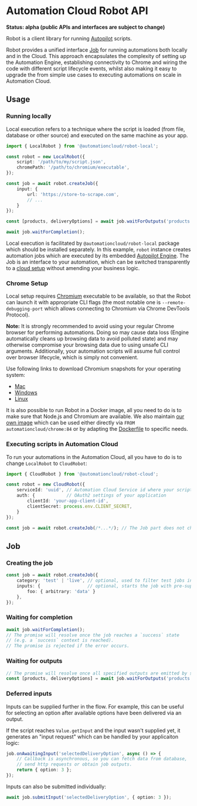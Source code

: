 # Automation Cloud Robot API

**Status: alpha (public APIs and interfaces are subject to change)**

Robot is a client library for running [Autopilot](https://github.com/automationcloud/autopilot) scripts.

Robot provides a unified interface [Job](#job) for running automations both locally and in the Cloud. This approach encapsulates the complexity of setting up the Automation Engine, establishing connectivity to Chrome and wiring the code with different script lifecycle events, whilst also making it easy to upgrade the from simple use cases to executing automations on scale in Automation Cloud.

## Usage

### Running locally

Local execution refers to a technique where the script is loaded (from file, database or other source) and executed on the same machine as your app.

```ts
import { LocalRobot } from '@automationcloud/robot-local';

const robot = new LocalRobot({
    script: '/path/to/my/script.json',
    chromePath: '/path/to/chromium/executable',
});

const job = await robot.createJob({
    input: {
        url: 'https://store-to-scrape.com',
        // ...
    }
});

const [products, deliveryOptions] = await job.waitForOutputs('products', 'deliveryOptions');

await job.waitForCompletion();
```

Local execution is facilitated by `@automationcloud/robot-local` package which should be installed separately.
In this example, `robot` instance creates automation jobs which are executed by its embedded [Autopilot Engine](https://github.com/automationcloud/autopilot). The Job is an interface to your automation, which can be switched transparently to a [cloud setup](#executing-scripts-in-automation-cloud) without amending your business logic.

### Chrome Setup

Local setup requires [Chromium](https://www.chromium.org/) executable to be available, so that the Robot can launch it with appropriate CLI flags (the most notable one is `--remote-debugging-port` which allows connecting to Chromium via Chrome DevTools Protocol).

**Note:** It is strongly recommended to avoid using your regular Chrome browser for performing automations. Doing so may cause data loss (Engine automatically cleans up browsing data to avoid polluted state) and may otherwise compromise your browsing data due to using unsafe CLI arguments. Additionally, your automation scripts will assume full control over browser lifecycle, which is simply not convenient.

Use following links to download Chromium snapshots for your operating system:

- [Mac](https://commondatastorage.googleapis.com/chromium-browser-snapshots/index.html?prefix=Mac/768968/)
- [Windows](https://commondatastorage.googleapis.com/chromium-browser-snapshots/index.html?prefix=Win_x64/768966/)
- [Linux](https://commondatastorage.googleapis.com/chromium-browser-snapshots/index.html?prefix=Linux_x64/768968/)

It is also possible to run Robot in a Docker image, all you need to do is to make sure that Node.js and Chromium are available.
We also maintain [our own image](https://github.com/automationcloud/chrome-image) which can be used either directly via `FROM automationcloud/chrome:84` or by adapting the [Dockerfile](https://github.com/automationcloud/chrome-image/blob/master/Dockerfile) to specific needs.

### Executing scripts in Automation Cloud

To run your automations in the Automation Cloud, all you have to do is to change `LocalRobot` to `CloudRobot`:

```ts
import { CloudRobot } from '@automationcloud/robot-cloud';

const robot = new CloudRobot({
    serviceId: 'uuid', // Automation Cloud Service id where your script is published
    auth: {            // OAuth2 settings of your application
        clientId: 'your-app-client-id',
        clientSecret: process.env.CLIENT_SECRET,
    }
});

const job = await robot.createJob(/*...*/); // The Job part does not change.
```

## Job

<!-- TODO document this better -->

### Creating the job

```ts
const job = await robot.createJob({
    category: 'test' | 'live', // optional, used to filter test jobs in dashboard
    inputs: {                  // optional, starts the job with pre-supplied inputs
        foo: { arbitrary: 'data' }
    },
});
```

### Waiting for completion

```ts
await job.waitForCompletion();
// The promise will resolve once the job reaches a `success` state
// (e.g. a `success` context is reached).
// The promise is rejected if the error occurs.
```

### Waiting for outputs

```ts
// The promise will resolve once all specified outputs are emitted by script
const [products, deliveryOptions] = await job.waitForOutputs('products', 'deliveryOptions');
```

### Deferred inputs

Inputs can be supplied further in the flow. For example, this can be useful for selecting an option after available options have been delivered via an output.

If the script reaches `Value.getInput` and the input wasn't supplied yet, it generates an "input request" which can be handled by your applicaiton logic:

```ts
job.onAwaitingInput('selectedDeliveryOption', async () => {
    // Callback is asynchronous, so you can fetch data from database,
    // send http requests or obtain job outputs.
    return { option: 3 };
});
```

Inputs can also be submitted individually:

```ts
await job.submitInput('selectedDeliveryOption', { option: 3 });
```

